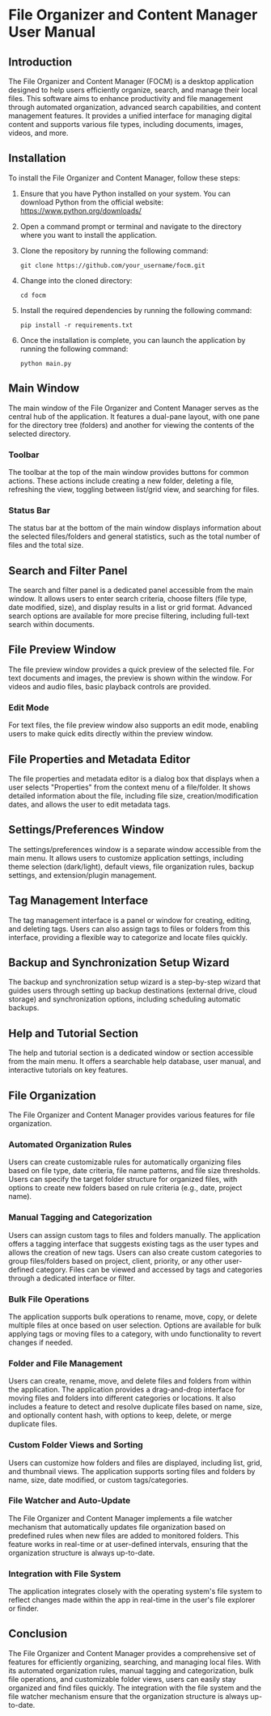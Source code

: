 # File Organizer and Content Manager User Manual

## Introduction

The File Organizer and Content Manager (FOCM) is a desktop application designed to help users efficiently organize, search, and manage their local files. This software aims to enhance productivity and file management through automated organization, advanced search capabilities, and content management features. It provides a unified interface for managing digital content and supports various file types, including documents, images, videos, and more.

## Installation

To install the File Organizer and Content Manager, follow these steps:

1. Ensure that you have Python installed on your system. You can download Python from the official website: https://www.python.org/downloads/

2. Open a command prompt or terminal and navigate to the directory where you want to install the application.

3. Clone the repository by running the following command:

   ```
   git clone https://github.com/your_username/focm.git
   ```

4. Change into the cloned directory:

   ```
   cd focm
   ```

5. Install the required dependencies by running the following command:

   ```
   pip install -r requirements.txt
   ```

6. Once the installation is complete, you can launch the application by running the following command:

   ```
   python main.py
   ```

## Main Window

The main window of the File Organizer and Content Manager serves as the central hub of the application. It features a dual-pane layout, with one pane for the directory tree (folders) and another for viewing the contents of the selected directory.

### Toolbar

The toolbar at the top of the main window provides buttons for common actions. These actions include creating a new folder, deleting a file, refreshing the view, toggling between list/grid view, and searching for files.

### Status Bar

The status bar at the bottom of the main window displays information about the selected files/folders and general statistics, such as the total number of files and the total size.

## Search and Filter Panel

The search and filter panel is a dedicated panel accessible from the main window. It allows users to enter search criteria, choose filters (file type, date modified, size), and display results in a list or grid format. Advanced search options are available for more precise filtering, including full-text search within documents.

## File Preview Window

The file preview window provides a quick preview of the selected file. For text documents and images, the preview is shown within the window. For videos and audio files, basic playback controls are provided.

### Edit Mode

For text files, the file preview window also supports an edit mode, enabling users to make quick edits directly within the preview window.

## File Properties and Metadata Editor

The file properties and metadata editor is a dialog box that displays when a user selects "Properties" from the context menu of a file/folder. It shows detailed information about the file, including file size, creation/modification dates, and allows the user to edit metadata tags.

## Settings/Preferences Window

The settings/preferences window is a separate window accessible from the main menu. It allows users to customize application settings, including theme selection (dark/light), default views, file organization rules, backup settings, and extension/plugin management.

## Tag Management Interface

The tag management interface is a panel or window for creating, editing, and deleting tags. Users can also assign tags to files or folders from this interface, providing a flexible way to categorize and locate files quickly.

## Backup and Synchronization Setup Wizard

The backup and synchronization setup wizard is a step-by-step wizard that guides users through setting up backup destinations (external drive, cloud storage) and synchronization options, including scheduling automatic backups.

## Help and Tutorial Section

The help and tutorial section is a dedicated window or section accessible from the main menu. It offers a searchable help database, user manual, and interactive tutorials on key features.

## File Organization

The File Organizer and Content Manager provides various features for file organization.

### Automated Organization Rules

Users can create customizable rules for automatically organizing files based on file type, date criteria, file name patterns, and file size thresholds. Users can specify the target folder structure for organized files, with options to create new folders based on rule criteria (e.g., date, project name).

### Manual Tagging and Categorization

Users can assign custom tags to files and folders manually. The application offers a tagging interface that suggests existing tags as the user types and allows the creation of new tags. Users can also create custom categories to group files/folders based on project, client, priority, or any other user-defined category. Files can be viewed and accessed by tags and categories through a dedicated interface or filter.

### Bulk File Operations

The application supports bulk operations to rename, move, copy, or delete multiple files at once based on user selection. Options are available for bulk applying tags or moving files to a category, with undo functionality to revert changes if needed.

### Folder and File Management

Users can create, rename, move, and delete files and folders from within the application. The application provides a drag-and-drop interface for moving files and folders into different categories or locations. It also includes a feature to detect and resolve duplicate files based on name, size, and optionally content hash, with options to keep, delete, or merge duplicate files.

### Custom Folder Views and Sorting

Users can customize how folders and files are displayed, including list, grid, and thumbnail views. The application supports sorting files and folders by name, size, date modified, or custom tags/categories.

### File Watcher and Auto-Update

The File Organizer and Content Manager implements a file watcher mechanism that automatically updates file organization based on predefined rules when new files are added to monitored folders. This feature works in real-time or at user-defined intervals, ensuring that the organization structure is always up-to-date.

### Integration with File System

The application integrates closely with the operating system's file system to reflect changes made within the app in real-time in the user's file explorer or finder.

## Conclusion

The File Organizer and Content Manager provides a comprehensive set of features for efficiently organizing, searching, and managing local files. With its automated organization rules, manual tagging and categorization, bulk file operations, and customizable folder views, users can easily stay organized and find files quickly. The integration with the file system and the file watcher mechanism ensure that the organization structure is always up-to-date.